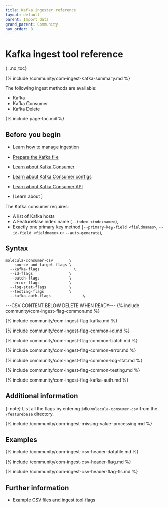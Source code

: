 ```yaml
---
title: Kafka ingester reference
layout: default
parent: Import data
grand_parent: Community
nav_order: 8
---
```


# Kafka ingest tool reference
{: .no_toc}

{% include /community/com-ingest-kafka-summary.md %}

The following ingest methods are available:
* Kafka
* Kafka Consumer
* Kafka Delete

{% include page-toc.md %}

## Before you begin

* [Learn how to manage ingestion](/docs/community/com-ingest/com-ingest-manage)
* [Prepare the Kafka file](/docs/community/com-ingest/com-datafile-ref-kafka)
* [Learn about Kafka Consumer](https://kafka.apache.org/22/javadoc/org/apache/kafka/clients/consumer/KafkaConsumer.html)
* [Learn about Kafka Consumer configs](https://kafka.apache.org/documentation/#consumerconfigs)
* [Learn about Kafka Consumer API](https://kafka.apache.org/documentation/#consumerapi)

* [Learn about ]

The Kafka consumer requires:
- A list of Kafka hosts
- A FeatureBase index name (`--index <indexname>`),
- Exactly one primary key method (`--primary-key-field <fieldnames>`, `--id-field <fieldname>` or `--auto-generate`),


## Syntax

```
molecula-consumer-csv       \
  --source-and-target-flags \
  --kafka-flags               \
  --id-flags                \
  --batch-flags             \
  --error-flags             \
  --log-stat-flags          \
  --testing-flags           \
  --kafka-auth-flags              \
```

---CSV CONTENT BELOW DELETE WHEN READY---
{% include community/com-ingest-flag-common.md %}

{% include community/com-ingest-flag-kafka.md %}

{% include community/com-ingest-flag-common-id.md %}

{% include community/com-ingest-flag-common-batch.md %}

{% include community/com-ingest-flag-common-error.md %}

{% include community/com-ingest-flag-common-log-stat.md %}

{% include community/com-ingest-flag-common-testing.md %}

{% include community/com-ingest-flag-kafka-auth.md %}

## Additional information

{: note}
List all the flags by entering `idk/molecula-consumer-csv` from the `/featurebase` directory.

{% include /community/com-ingest-missing-value-processing.md %}

## Examples

{% include /community/com-ingest-csv-header-datafile.md %}

{% include /community/com-ingest-csv-header-flag.md %}

{% include /community/com-ingest-csv-header-flag-tls.md %}

## Further information

* [Example CSV files and ingest tool flags](/docs/community/com-ingest/com-ingest-example-csv)
